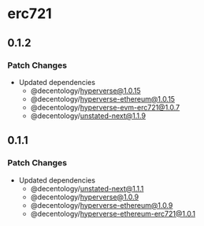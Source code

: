 # erc721

## 0.1.2

### Patch Changes

-   Updated dependencies
    -   @decentology/hyperverse@1.0.15
    -   @decentology/hyperverse-ethereum@1.0.15
    -   @decentology/hyperverse-evm-erc721@1.0.7
    -   @decentology/unstated-next@1.1.9

## 0.1.1

### Patch Changes

-   Updated dependencies
    -   @decentology/unstated-next@1.1.1
    -   @decentology/hyperverse@1.0.9
    -   @decentology/hyperverse-ethereum@1.0.9
    -   @decentology/hyperverse-ethereum-erc721@1.0.1
